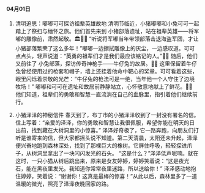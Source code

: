 #### 04月01日
1. 清明追思：嘟嘟可可探访祖辈英雄故地
清明节临近，小猪嘟嘟和小兔可可一起踏上了祭扫与缅怀之旅。他们首先来到 小猪部落遗址，站在祖辈英雄——将军嘟的雕像前，肃然起敬。🏛️🐷✨
“听说将军嘟当年带领部落击退海盗军团，才让小猪部落繁荣了这么多年！”嘟嘟一边擦拭雕像上的灰尘，一边感叹道。可可点点头，轻声说道：“英勇的祖辈们才是我们最应该铭记的人。”🌿🌅
随后，他们又前往了 小兔部落，探访传奇神枪手——牛仔兔的故居。🐰🔫 这里保留着牛仔兔曾经使用过的枪套和帽子，墙上还挂着他命中靶心的奖章。可可看着这些，眼里闪烁着崇敬的光芒：“牛仔兔的枪法可是一绝，当年他一个人守住了边境牧场！”
嘟嘟和可可在遗址和故居前静静站立，心怀敬意地献上了鲜花。🌸🍃 他们知道，祖辈们的勇敢和智慧一直流淌在自己的血脉里，指引着他们继续前行。

2. 小猪泽泽的神秘信件
春天到了，布丁市的小猪泽泽收到了一封没有署名的信。信上写着：“亲爱的泽泽，你的勇敢和智慧让我很佩服，希望你能在明天的日出前，找到藏在大树洞里的小惊喜。”
泽泽好奇极了，它一路奔跑，向朋友们打听是谁寄来的信，但大家都摇头说不知道。第二天清晨，太阳还未升起，泽泽便兴奋地跑到森林深处，找到了那棵巨大的橡树。它屏住呼吸，轻轻探进爪子，从树洞里拿出了一块闪闪发光的石头。
“这是什么？”泽泽低声呢喃。就在这时，一只小猫从树后跳出来，原来是女友婷婷，婷婷笑着说：“这是夜光石，能在黑夜里发光。我知道你常常夜里迷路，所以送给你！”
泽泽感动地抱住婷婷，笑着说：“谢谢你！这真是最棒的惊喜！”从此以后，森林里多了一道温暖的微光，照亮了泽泽夜晚回家的路。
